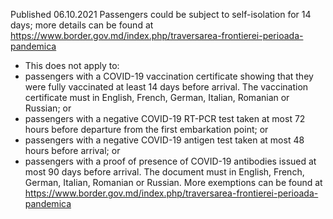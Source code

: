 Published 06.10.2021
Passengers could be subject to self-isolation for 14 days; more details can be found at <a href="https://www.border.gov.md/index.php/traversarea-frontierei-perioada-pandemica">https://www.border.gov.md/index.php/traversarea-frontierei-perioada-pandemica</a>
- This does not apply to:
- passengers with a COVID-19 vaccination certificate showing that they were fully vaccinated at least 14 days before arrival. The vaccination certificate must in English, French, German, Italian, Romanian or Russian; or
- passengers with a negative COVID-19 RT-PCR test taken at most 72 hours before departure from the first embarkation point; or
- passengers with a negative COVID-19 antigen test taken at most 48 hours before arrival; or
- passengers with a proof of presence of COVID-19 antibodies issued at most 90 days before arrival. The document must in English, French, German, Italian, Romanian or Russian.
More exemptions can be found at <a href="https://www.border.gov.md/index.php/traversarea-frontierei-perioada-pandemica">https://www.border.gov.md/index.php/traversarea-frontierei-perioada-pandemica</a>